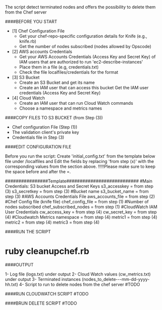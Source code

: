 The script detect terminated nodes and offers the possibility to delete them from the Chef server

####BEFORE YOU START

- [1] Chef Configuration File
   - Get your chef-repo-specific configuration details for Knife (e.g., knife.rb)
   - Get the number of nodes subscribed (nodes allowed by Opscode)
- [2] AWS accounts Credentials 
   - Get your AWS Accounts Credentials (Access Key and Secret Key) of IAM users that are authorized to run 'ec2-describe-instances'
   - Place them in a file (e.g, credentials.txt)
   - Check the file localfiles/credentials for the format
- [3] S3 Bucket
   - Create an S3 Bucket and get its name
   - Create an IAM user that can access this bucket
    Get the IAM user credentials (Access Key and Secret Key)
- [4] Cloud Watch
    - Create an IAM user that can run Cloud Watch commands
    - Choose a namespace and metrics names
    

####COPY FILES TO S3 BUCKET (from Step (3))

- Chef configuration File (Step (1))
- The validation client's private key
- Credentials file in Step (3)
    
####EDIT CONFIGURATION FILE

Before you run the script:
Create 'initial_config.txt' from the template below file under /localfiles and 
Edit the fields by replacing 'from step (x)' with the corresponding values from the section above. 
!!!!!Please make sure to keep the space before and after the =.

################Template###########################
#Main Credentials: S3 bucket Access and Secret Keys
s3_accesskey = from step (3)
s3_secretkey = from step (3)
#Bucket name
s3_bucket_name = from step (3)
#AWS Accounts Credentials File
aws_accounts_file = from step (2)
#Chef Config file (knife file)
chef_config_file = from step (1)
#Number of nodes subscribed
chef_subscribed_nodes = from step (1)
#CloudWatch IAM User Credentials
cw_access_key = from step (4)
cw_secret_key = from step (4)
#Cloudwatch Metrics
namespace = from step (4)
metric1 = from step (4)
metric2 = from step (4)
metric3 = from step (4)


####RUN THE SCRIPT

# ruby cleanupchef.rb


####OUTPUT

1- Log file (logs.txt) under output
2- Cloud Watch values (cw_metrics.txt) under output 
3- Terminated instances (nodes_to_delete---mm-dd-yyyy-hh.txt)
4- Script to run to delete nodes from the chef server #TODO

####RUN CLOUDWATCH SCRIPT
#TODO

####BRUN DELETE SCRIPT
#TODO

####
